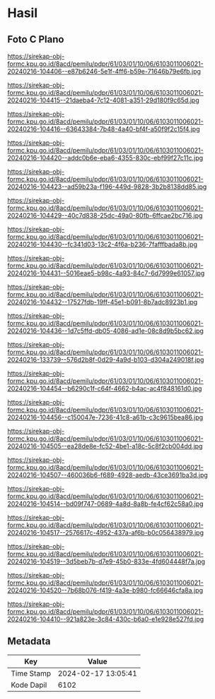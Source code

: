 # Hasil

## Foto C Plano

https://sirekap-obj-formc.kpu.go.id/8acd/pemilu/pdpr/61/03/01/10/06/6103011006021-20240216-104406--e87b6246-5e1f-4ff6-b59e-71646b79e6fb.jpg

https://sirekap-obj-formc.kpu.go.id/8acd/pemilu/pdpr/61/03/01/10/06/6103011006021-20240216-104415--21daeba4-7c12-4081-a351-29d180f9c65d.jpg

https://sirekap-obj-formc.kpu.go.id/8acd/pemilu/pdpr/61/03/01/10/06/6103011006021-20240216-104416--63643384-7b48-4a40-bf4f-a50f9f2c15f4.jpg

https://sirekap-obj-formc.kpu.go.id/8acd/pemilu/pdpr/61/03/01/10/06/6103011006021-20240216-104420--addc0b6e-eba6-4355-830c-ebf99f27c11c.jpg

https://sirekap-obj-formc.kpu.go.id/8acd/pemilu/pdpr/61/03/01/10/06/6103011006021-20240216-104423--ad59b23a-f196-449d-9828-3b2b8138dd85.jpg

https://sirekap-obj-formc.kpu.go.id/8acd/pemilu/pdpr/61/03/01/10/06/6103011006021-20240216-104429--40c7d838-25dc-49a0-80fb-6ffcae2bc716.jpg

https://sirekap-obj-formc.kpu.go.id/8acd/pemilu/pdpr/61/03/01/10/06/6103011006021-20240216-104430--fc341d03-13c2-4f6a-b236-7fafffbada8b.jpg

https://sirekap-obj-formc.kpu.go.id/8acd/pemilu/pdpr/61/03/01/10/06/6103011006021-20240216-104431--5016eae5-b98c-4a93-84c7-6d7999e61057.jpg

https://sirekap-obj-formc.kpu.go.id/8acd/pemilu/pdpr/61/03/01/10/06/6103011006021-20240216-104432--17527fdb-19ff-45e1-b091-8b7adc8923b1.jpg

https://sirekap-obj-formc.kpu.go.id/8acd/pemilu/pdpr/61/03/01/10/06/6103011006021-20240216-104436--1d7c5ffd-db05-4086-ad1e-08c8d9b5bc62.jpg

https://sirekap-obj-formc.kpu.go.id/8acd/pemilu/pdpr/61/03/01/10/06/6103011006021-20240216-133739--576d2b8f-0d29-4a9d-b103-d304a249018f.jpg

https://sirekap-obj-formc.kpu.go.id/8acd/pemilu/pdpr/61/03/01/10/06/6103011006021-20240216-104454--b6290c1f-c64f-4662-b4ac-ac4f848161d0.jpg

https://sirekap-obj-formc.kpu.go.id/8acd/pemilu/pdpr/61/03/01/10/06/6103011006021-20240216-104456--c150047e-7236-41c8-a61b-c3c9615bea86.jpg

https://sirekap-obj-formc.kpu.go.id/8acd/pemilu/pdpr/61/03/01/10/06/6103011006021-20240216-104505--ea28de8e-fc52-4be1-a18c-5c8f2cb004dd.jpg

https://sirekap-obj-formc.kpu.go.id/8acd/pemilu/pdpr/61/03/01/10/06/6103011006021-20240216-104507--460036b6-f689-4928-aedb-43ce3691ba3d.jpg

https://sirekap-obj-formc.kpu.go.id/8acd/pemilu/pdpr/61/03/01/10/06/6103011006021-20240216-104514--bd09f747-0689-4a8d-8a8b-fe4cf62c58a0.jpg

https://sirekap-obj-formc.kpu.go.id/8acd/pemilu/pdpr/61/03/01/10/06/6103011006021-20240216-104517--2576617c-4952-437a-af6b-b0c056438979.jpg

https://sirekap-obj-formc.kpu.go.id/8acd/pemilu/pdpr/61/03/01/10/06/6103011006021-20240216-104519--3d5beb7b-d7e9-45b0-833e-4fd604448f7a.jpg

https://sirekap-obj-formc.kpu.go.id/8acd/pemilu/pdpr/61/03/01/10/06/6103011006021-20240216-104520--7b68b076-f419-4a3e-b980-fc66646cfa8a.jpg

https://sirekap-obj-formc.kpu.go.id/8acd/pemilu/pdpr/61/03/01/10/06/6103011006021-20240216-104410--921a823e-3c84-430c-b6a0-e1e928e527fd.jpg


## Metadata

| Key        | Value               |
| ---------- | ------------------- |
| Time Stamp | 2024-02-17 13:05:41 |
| Kode Dapil | 6102                |



